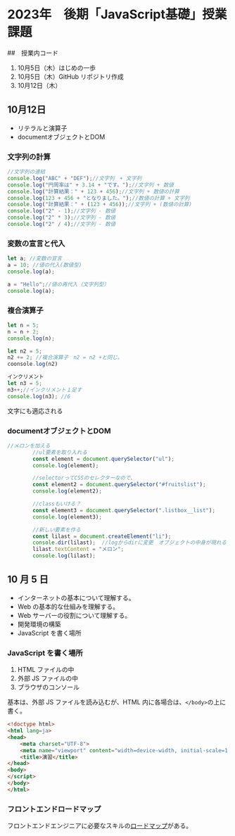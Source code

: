 # 2023年　後期「JavaScript基礎」授業課題

##　授業内コード

1. 10月5日（木）はじめの一歩
2. 10月5日（木）GitHub リポジトリ作成
3. 10月12日（木）

## 10月12日

- リテラルと演算子
- documentオブジェクトとDOM

### 文字列の計算

``` js
//文字列の連結
console.log("ABC" + "DEF");//文字列　+ 文字列
console.log("円周率は" + 3.14 + "です。");//文字列 + 数値
console.log("計算結果：" + 123 + 456);//文字列 + 数値の計算
console.log(123 + 456 + "となりました。");//数値の計算 + 文字列
console.log("計算結果：" + (123 + 456));//文字列 + (数値の計算)
console.log("2" - 1);//文字列 - 数値
console.log("2" * 3);//文字列 - 数値
console.log("2" / 4);//文字列 - 数値
```

### 変数の宣言と代入

```js
let a; //変数の宣言
a = 10; //値の代入(数値型)
console.log(a);

a = "Hello";//値の再代入（文字列型）
console.log(a);
```

### 複合演算子

```js
let n = 5;
n = n + 2;
console.log(n);

let n2 = 5;
n2 += 2; //複合演算子　n2 = n2 +と同じ。
coonsole.log(n2)

インクリメント
let n3 = 5;
n3++;//インクリメント１足す
console.log(n3); //6
```
文字にも適応される

### documentオブジェクトとDOM

```js
//メロンを加える
        //ul要素を取り入れる
        const element = document.querySelector("ul");
        console.log(element);

        //selectorってCSSのセレクターなので、
        const element2 = document.querySelector("#fruitslist");
        console.log(element2);

        //classもいける？
        const element3 = document.querySelector(".listbox__list");
        console.log(element3);

        //新しい要素を作る
        const lilast = document.createElement("li");
        console.dir(lilast);  //logからdirに変更　オブジェクトの中身が現れる
        lilast.textContent = "メロン";
        console.log(lilast);
```


## 10 月 5 日

- インターネットの基本について理解する。
- Web の基本的な仕組みを理解する。
- Web サーバーの役割について理解する。
- 開発環境の構築
- JavaScript を書く場所

### JavaScript を書く場所

1. HTML ファイルの中
1. 外部 JS ファイルの中
1. ブラウザのコンソール

基本は、外部 JS ファイルを読み込むが、HTML 内に各場合は、`</body>`の上に書く。

```html
<!doctype html>
<html lang=ja>
<head>
    <meta charset="UTF-8">
    <meta name="viewport" content="width=device-width, initial-scale=1.0">
    <title>演習</title>
</head>
<body>
</script>
</body>
</html>
```

### フロントエンドロードマップ

フロントエンドエンジニアに必要なスキルの[ロードマップ](https://roadmap.sh/frontend)がある。